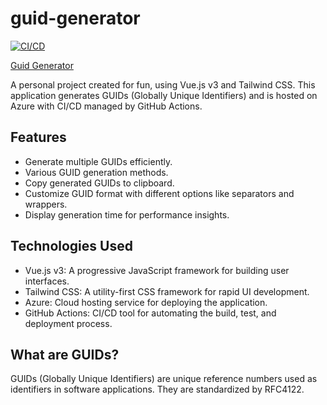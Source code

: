 # guid-generator

[![CI/CD](https://github.com/fcanigia/guid-generator/actions/workflows/azure-static-web-apps-ambitious-sky-01081dc0f.yml/badge.svg)](https://github.com/fcanigia/guid-generator/actions/workflows/azure-static-web-apps-ambitious-sky-01081dc0f.yml)

[Guid Generator](https://freeguid.online)

A personal project created for fun, using Vue.js v3 and Tailwind CSS. This application generates GUIDs (Globally Unique Identifiers) and is hosted on Azure with CI/CD managed by GitHub Actions.

## Features
- Generate multiple GUIDs efficiently.
- Various GUID generation methods.
- Copy generated GUIDs to clipboard.
- Customize GUID format with different options like separators and wrappers.
- Display generation time for performance insights.

## Technologies Used
- Vue.js v3: A progressive JavaScript framework for building user interfaces.
- Tailwind CSS: A utility-first CSS framework for rapid UI development.
- Azure: Cloud hosting service for deploying the application.
- GitHub Actions: CI/CD tool for automating the build, test, and deployment process.

## What are GUIDs?
GUIDs (Globally Unique Identifiers) are unique reference numbers used as identifiers in software applications. They are standardized by RFC4122.
